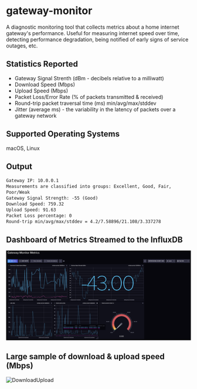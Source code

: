 # gateway-monitor
A diagnostic monitoring tool that collects metrics about a home internet gateway's performance. Useful for measuring internet speed over time, detecting performance degradation, being notified of early signs of service outages, etc.

## Statistics Reported
- Gateway Signal Strenth (dBm - decibels relative to a milliwatt)
- Download Speed (Mbps)
- Upload Speed (Mbps)
- Packet Loss/Error Rate (% of packets transmitted & received)
- Round-trip packet traversal time (ms) min/avg/max/stddev
- Jitter (average ms) - the variability in the latency of packets over a gateway network

## Supported Operating Systems
macOS, Linux

## Output
```
Gateway IP: 10.0.0.1
Measurements are classified into groups: Excellent, Good, Fair, Poor/Weak
Gateway Signal Strength: -55 (Good)
Download Speed: 759.32
Upload Speed: 91.63
Packet Loss percentage: 0
Round-trip min/avg/max/stddev = 4.2/7.58896/21.108/3.337278
```

## Dashboard of Metrics Streamed to the InfluxDB
![Dashboard](docs/gateway-monitor-dashboard.png)

## Large sample of download & upload speed (Mbps)
![DownloadUpload](docs/gateway-upload-download)